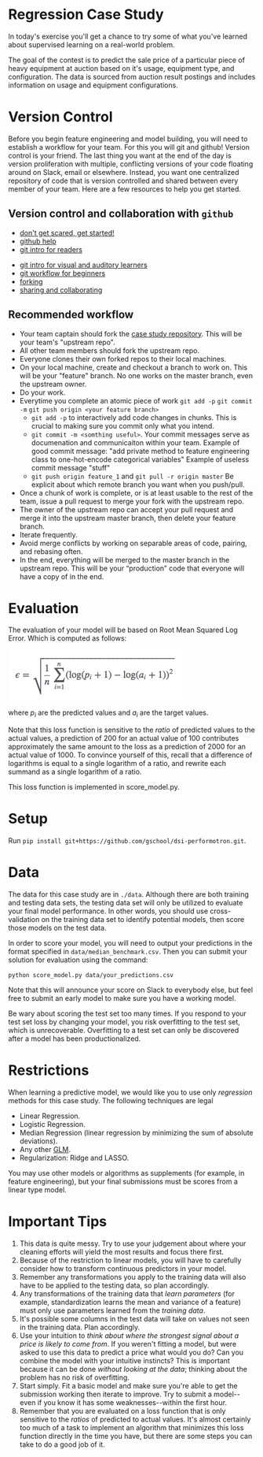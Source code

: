 Regression Case Study
======================

In today's exercise you'll get a chance to try some of what you've learned
about supervised learning on a real-world problem.

The goal of the contest is to predict the sale price of a particular piece of
heavy equipment at auction based on it's usage, equipment type, and
configuration.  The data is sourced from auction result postings and includes
information on usage and equipment configurations.


Version Control
=====================
Before you begin feature engineering and model building, you will need to establish
a workflow for your team. For this you will git and github! Version control is your friend.
The last thing you want at the end of the day is version proliferation with
multiple, conflicting versions of your code floating around on Slack, email or elsewhere.
Instead, you want one centralized repository of code that is version controlled
and shared between every member of your team. Here are a few resources to help you get started.

## Version control and collaboration with `github`
* [don't get scared, get started!](http://readwrite.com/2013/09/30/understanding-github-a-journey-for-beginners-part-1)
* [github help](https://help.github.com/articles/set-up-git/)
* [git intro for readers](http://skli.se/2012/09/22/introduction-to-git/)
- [git intro for visual and auditory learners](https://www.youtube.com/watch?v=LXoWxrTdXkM)
- [git workflow for beginners](http://skli.se/2012/10/07/git-workflow-beginner/)
- [forking](https://help.github.com/articles/fork-a-repo)
- [sharing and collaborating](https://www.youtube.com/watch?v=ifAEho6BmH0&list=PLg7s6cbtAD17uAwaZwiykDci_q3te3CTY)

## Recommended workflow
* Your team captain should fork the [case study repository](https://github.com/gSchool/dsi-regression-case-study). This will be your team's "upstream repo".
* All other team members should fork the upstream repo.
* Everyone clones their own forked repos to their local machines.
* On your local machine, create and checkout a branch to work on. This will be your "feature" branch. No one works on the master branch, even the upstream owner.
* Do your work.
* Everytime you complete an atomic piece of work `git add -p` `git commit -m` `git push origin <your feature branch>`
  * `git add -p` to interactively add code changes in chunks. This is crucial to making sure you commit only what you intend.
  * `git commit -m <somthing useful>`. Your commit messages serve as documenation and communicaiton within your team.
  Example of good commit message: "add private method to feature engineering class to one-hot-encode categorical variables"
  Example of useless commit message "stuff"
  * `git push origin feature_1` and `git pull -r origin master` Be explicit about which remote branch you want when you push/pull.
* Once a chunk of work is complete, or is at least usable to the rest of the team, issue a pull request to merge your fork with the upstream repo.
* The owner of the upstream repo can accept your pull request and merge it into the upstream master branch, then delete your feature branch.
* Iterate frequently.
* Avoid merge conflicts by working on separable areas of code, pairing, and rebasing often.
* In the end, everything will be merged to the master branch in the upstream repo.  This will be your “production” code that everyone will have a copy of in the end.

Evaluation
======================
The evaluation of your model will be based on Root Mean Squared Log Error.
Which is computed as follows:

![Root Mean Squared Logarithmic Error](images/rmsle.png)

where *p<sub>i</sub>* are the predicted values and *a<sub>i</sub>* are the
target values.

Note that this loss function is sensitive to the *ratio* of predicted values to
the actual values, a prediction of 200 for an actual value of 100 contributes
approximately the same amount to the loss as a prediction of 2000 for an actual
value of 1000.  To convince yourself of this, recall that a difference of
logarithms is equal to a single logarithm of a ratio, and rewrite each summand
as a single logarithm of a ratio.

This loss function is implemented in score_model.py.

Setup
======================
Run `pip install git+https://github.com/gschool/dsi-performotron.git`.

Data
======================
The data for this case study are in `./data`. Although there are both training
and testing data sets, the testing data set will only be utilized to evaluate
your final model performance.  In other words, you should use cross-validation
on the training data set to identify potential models, then score those models
on the test data.

In order to score your model, you will need to output your predictions in the
format specified in `data/median_benchmark.csv`. Then you can submit your
solution for evaluation using the command:

    python score_model.py data/your_predictions.csv

Note that this will announce your score on Slack to everybody else, but feel
free to submit an early model to make sure you have a working model.

Be wary about scoring the test set too many times.  If you respond to your test
set loss by changing your model, you risk overfitting to the test set, which is
unrecoverable.  Overfitting to a test set can only be discovered after a model
has been productionalized.

Restrictions
============
When learning a predictive model, we would like you to use only *regression*
methods for this case study.  The following techniques are legal

  - Linear Regression.
  - Logistic Regression.
  - Median Regression (linear regression by minimizing the sum of absolute deviations).
  - Any other [GLM](http://statsmodels.sourceforge.net/devel/glm.html).
  - Regularization: Ridge and LASSO.

You may use other models or algorithms as supplements (for example, in feature
engineering), but your final submissions must be scores from a linear type
model.

Important Tips
=========================

1. This data is quite messy. Try to use your judgement about where your
cleaning efforts will yield the most results and focus there first.
2. Because of the restriction to linear models, you will have to carefully
consider how to transform continuous predictors in your model.
3. Remember any transformations you apply to the training data will also have
to be applied to the testing data, so plan accordingly.
4. Any transformations of the training data that *learn parameters* (for
example, standardization learns the mean and variance of a feature) must only
use parameters learned from the *training data*.
5. It's possible some columns in the test data will take on values not seen in
the training data. Plan accordingly.
6. Use your intuition to *think about where the strongest signal about a price
is likely to come from*. If you weren't fitting a model, but were asked to use
this data to predict a price what would you do? Can you combine the model with
your intuitive instincts?  This is important because it can be done *without
looking at the data*; thinking about the problem has no risk of overfitting.
7. Start simply. Fit a basic model and make sure you're able to get the
submission working then iterate to improve. Try to submit a model--even if you
know it has some weaknesses--within the first hour.
8. Remember that you are evaluated on a loss function that is only sensitive to
the *ratios* of predicted to actual values.  It's almost certainly too much of
a task to implement an algorithm that minimizes this loss function directly in
the time you have, but there are some steps you can take to do a good job of
it.
